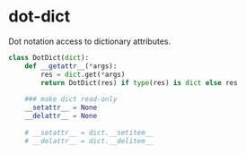 # dot-dict

Dot notation access to dictionary attributes.

```python
class DotDict(dict):        
    def __getattr__(*args):         
        res = dict.get(*args)         
        return DotDict(res) if type(res) is dict else res 
    
    ### make dict read-only
    __setattr__ = None
    __delattr__ = None
    
    # __setattr__ = dict.__setitem__     
    # __delattr__ = dict.__delitem__ 
 ```
